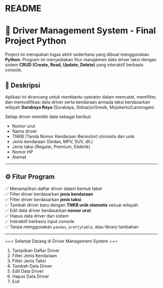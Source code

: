 # README

# 🚖 Driver Management System - Final Project Python

Project ini merupakan tugas akhir sederhana yang dibuat menggunakan **Python**. Program ini menyediakan fitur manajemen data driver taksi dengan sistem **CRUD (Create, Read, Update, Delete)** yang interaktif berbasis console.

## 📌 Deskripsi

Aplikasi ini dirancang untuk membantu operator dalam mencatat, memfilter, dan memodifikasi data driver serta kendaraan armada taksi berdasarkan wilayah **Surabaya Raya** (Surabaya, Sidoarjo/Gresik, Mojokerto/Lamongan).

Setiap driver memiliki data sebagai berikut:
- Nomor urut
- Nama driver
- TNKB (Tanda Nomor Kendaraan Bermotor) otomatis dan unik
- Jenis kendaraan (Sedan, MPV, SUV, dll.)
- Jenis taksi (Reguler, Premium, Elektrik)
- Nomor HP
- Alamat

---

## ⚙️ Fitur Program

✅ Menampilkan daftar driver dalam bentuk tabel  
✅ Filter driver berdasarkan **jenis kendaraan**  
✅ Filter driver berdasarkan **jenis taksi**  
✅ Tambah driver baru dengan **TNKB unik otomatis** sesuai wilayah  
✅ Edit data driver berdasarkan **nomor urut**  
✅ Hapus data driver dari sistem  
✅ Interaktif berbasis input console  
✅ Tanpa menggunakan `pandas`, `prettytable`, atau library tambahan

---
=== Selamat Datang di Driver Management System ===
1. Tampilkan Daftar Driver
2. Filter Jenis Kendaraan
3. Filter Jenis Taksi
4. Tambah Data Driver
5. Edit Data Driver
6. Hapus Data Driver
7. Exit

